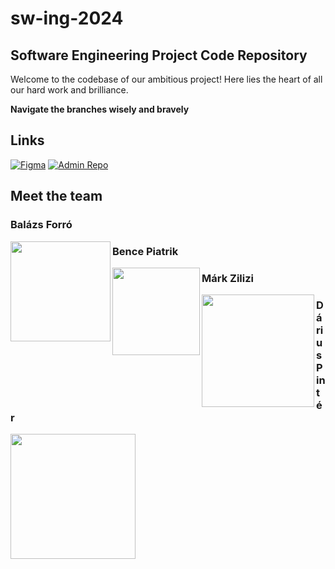 # sw-ing-2024
## Software Engineering Project Code Repository

Welcome to the codebase of our ambitious project! Here lies the heart of all our hard work and brilliance. 

**Navigate the branches wisely and bravely**
## Links

[![Figma](https://img.shields.io/badge/Figma-Design-blue?style=for-the-badge)](https://www.figma.com/design/4TgdutlqQR2SpUYsHklptM/SI-Econf?node-id=1-2&node-type=frame&t=VO6pRGvOLcDMveBy-0)
[![Admin Repo](https://img.shields.io/badge/Admin-Repository-green?style=for-the-badge)](https://github.com/bencepiatrik/sw-ing-2024-administration)


## Meet the team

### Balázs Forró
<img align='left' src="https://images-wixmp-ed30a86b8c4ca887773594c2.wixmp.com/f/0aaa3766-a11a-44e0-8bde-f8b20911cb5d/dh4bfro-7ca88290-d22b-4d56-9852-5a19fa8e849b.png/v1/fill/w_293,h_410/tinky_winky_png_by_cristianpsg2006_dh4bfro-fullview.png?token=eyJ0eXAiOiJKV1QiLCJhbGciOiJIUzI1NiJ9.eyJzdWIiOiJ1cm46YXBwOjdlMGQxODg5ODIyNjQzNzNhNWYwZDQxNWVhMGQyNmUwIiwiaXNzIjoidXJuOmFwcDo3ZTBkMTg4OTgyMjY0MzczYTVmMGQ0MTVlYTBkMjZlMCIsIm9iaiI6W1t7ImhlaWdodCI6Ijw9NDEwIiwicGF0aCI6IlwvZlwvMGFhYTM3NjYtYTExYS00NGUwLThiZGUtZjhiMjA5MTFjYjVkXC9kaDRiZnJvLTdjYTg4MjkwLWQyMmItNGQ1Ni05ODUyLTVhMTlmYThlODQ5Yi5wbmciLCJ3aWR0aCI6Ijw9MjkzIn1dXSwiYXVkIjpbInVybjpzZXJ2aWNlOmltYWdlLm9wZXJhdGlvbnMiXX0.exyO1Z6j5aeEYa0zn9sObQrwoOPC62mVy9WNnojWmuw" width="160">

### Bence Piatrik
<img align='left' src="https://images-wixmp-ed30a86b8c4ca887773594c2.wixmp.com/f/47427049-40f2-4e25-9ce7-dac4d90223b4/dfpfd0g-4cc2cf99-3498-483a-b78d-98528143bfc7.png?token=eyJ0eXAiOiJKV1QiLCJhbGciOiJIUzI1NiJ9.eyJzdWIiOiJ1cm46YXBwOjdlMGQxODg5ODIyNjQzNzNhNWYwZDQxNWVhMGQyNmUwIiwiaXNzIjoidXJuOmFwcDo3ZTBkMTg4OTgyMjY0MzczYTVmMGQ0MTVlYTBkMjZlMCIsIm9iaiI6W1t7InBhdGgiOiJcL2ZcLzQ3NDI3MDQ5LTQwZjItNGUyNS05Y2U3LWRhYzRkOTAyMjNiNFwvZGZwZmQwZy00Y2MyY2Y5OS0zNDk4LTQ4M2EtYjc4ZC05ODUyODE0M2JmYzcucG5nIn1dXSwiYXVkIjpbInVybjpzZXJ2aWNlOmZpbGUuZG93bmxvYWQiXX0.hOUcXVgZuMVxInqru7Kxu0aXlbj3YaSoG7qmL6vqLSo" width="140">

### Márk Zilizi
<img align='left' src="https://i.pinimg.com/originals/3c/34/36/3c3436e029b7bcdd2ad677b1771e0d4d.png" width="180">

### Dárius Pintér
<img align='left' src="https://i.pinimg.com/originals/78/0a/97/780a9764b3c8e5ec181fe7c27e5921df.png" width="200">



